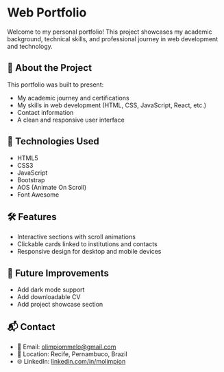 # Web Portfolio
Welcome to my personal portfolio! This project showcases my academic background, technical skills, and professional journey in web development and technology.

## 🚀 About the Project

This portfolio was built to present:

- My academic journey and certifications
- My skills in web development (HTML, CSS, JavaScript, React, etc.)
- Contact information
- A clean and responsive user interface

## 📌 Technologies Used

- HTML5
- CSS3
- JavaScript
- Bootstrap
- AOS (Animate On Scroll)
- Font Awesome

## 🛠 Features

- Interactive sections with scroll animations
- Clickable cards linked to institutions and contacts
- Responsive design for desktop and mobile devices

## 🧠 Future Improvements

- Add dark mode support
- Add downloadable CV
- Add project showcase section

## 📬 Contact

- 📧 Email: [olimpiommelo@gmail.com](mailto:olimpiommelo@gmail.com)
- 📍 Location: Recife, Pernambuco, Brazil
- 🌐 LinkedIn: [linkedin.com/in/molimpion](https://linkedin.com/in/molimpion) 


